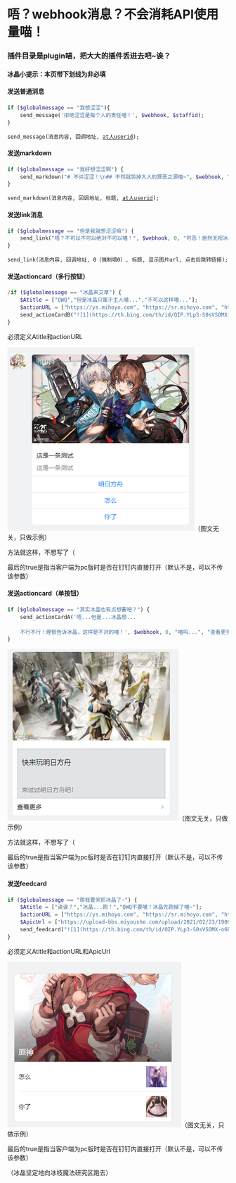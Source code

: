 # 唔？webhook消息？不会消耗API使用量喵！

### 插件目录是plugin喵，把大大的插件丢进去吧\~诶？

#### 冰晶小提示：本页带下划线为非必填

#### 发送普通消息

```php
if ($globalmessage == "我想涩涩"){
    send_message('拒绝涩涩是每个人的责任喵！', $webhook, $staffid);
}
```

<pre><code>send_message(消息内容, 回调地址, <a data-footnote-ref href="#user-content-fn-1">at人userid</a>);
</code></pre>

#### 发送markdown

```php
if ($globalmessage == "我好想涩涩啊") {
    send_markdown("# 不许涩涩！\n## 不然就剪掉大人的罪恶之源喵~", $webhook, "不可以涩涩！");
}
```

<pre><code>send_markdown(消息内容, 回调地址, 标题, <a data-footnote-ref href="#user-content-fn-2">at人userid</a>);
</code></pre>

#### 发送link消息

```php
if ($globalmessage == "但是我就想涩涩嘛") {
    send_link("唔？不可以不可以绝对不可以喵！", $webhook, 0, "可恶！居然无视冰晶的话喵...", "https://img.onlinedown.net/download/202008/161910-5f48bdfe3930b.jpg", "https://ys.mihoyo.com");
}
```

```
send_link(消息内容, 回调地址, 0（强制填0）, 标题, 显示图片url, 点击后跳转链接);
```

#### 发送actioncard（多行按钮）

```php
/if ($globalmessage == "冰晶来艾草") {
    $Atitle = ["QWQ","但是冰晶只属于主人喵...","不可以这样喵..."];
    $actionURL = ["https://ys.mihoyo.com", "https://sr.mihoyo.com", "https://mihoyo.com"];
    send_actionCardB("![1](https://th.bing.com/th/id/OIP.YLp3-S0sVSOMX-o6PLE9bgHaEK?pid=ImgDet&rs=1) \n\n #### 这是一条测试 \n\n 这是一条测试", $webhook, 0, "测试", true);
}
```

必须定义Atitle和actionURL

![](<../../.gitbook/assets/image (66).png>)（图文无关，只做示例）

方法就这样，不想写了（

最后的true是指当客户端为pc版时是否在钉钉内直接打开（默认不是，可以不传该参数）

#### 发送actioncard（单按钮）

```php
if ($globalmessage == "其实冰晶也有点想要吧？") {
    send_actionCardA('唔...但是...冰晶想...
    
    不行不行！理智告诉冰晶，这样是不对的喵！', $webhook, 0, "喵呜...", "查看更多", "https://ak.hypergryph.com/");
}
```

![](<../../.gitbook/assets/image (68).png>)（图文无关，只做示例）

方法就这样，不想写了（

最后的true是指当客户端为pc版时是否在钉钉内直接打开（默认不是，可以不传该参数）

#### 发送feedcard

```php
if ($globalmessage == "那我要来抓冰晶了~") {
    $Atitle = ["诶诶？","冰晶...跑！","QWQ不要喵！冰晶先跑掉了喵~"];
    $actionURL = ["https://ys.mihoyo.com", "https://sr.mihoyo.com", "https://mihoyo.com"];
    $ApicUrl = ["https://upload-bbs.miyoushe.com/upload/2021/02/23/190961740/f1cf2102f0b80d656683049eec90d421_500237588484630240.jpg", "https://ts1.cn.mm.bing.net/th/id/R-C.3f6257b108fabbdf8f9b33ab85852f1f?rik=TcwJqLka5niUPw&riu=http%3a%2f%2fimg001.dailiantong.com%2fNews%2f20210104%2fzty_20210104103418258.jpg&ehk=o%2f2ZnLPB1KG9XkmRlP1MzYGqxDwQ8h%2fSp4YMtaxCTos%3d&risl=&pid=ImgRaw&r=0", "https://ts1.cn.mm.bing.net/th/id/R-C.c95c6e93fc16d5cbe66f496b1773492d?rik=MiRhheUiuSXgXA&riu=http%3a%2f%2fi0.hdslb.com%2fbfs%2farticle%2f51ca10b8df006709b5c91ad0c712050540cdf8e8.jpg&ehk=MABlilSyOIe23cyung1gApN6pa6QgG5RcmVz33Rx7rs%3d&risl=&pid=ImgRaw&r=0"];
    send_feedcard("![1](https://th.bing.com/th/id/OIP.YLp3-S0sVSOMX-o6PLE9bgHaEK?pid=ImgDet&rs=1) \n\n #### 这是一条测试 \n\n 这是一条测试", $webhook, 0, "测试", true);
}
```

必须定义Atitle和actionURL和ApicUrl

![](<../../.gitbook/assets/image (70).png>)（图文无关，只做示例）

最后的true是指当客户端为pc版时是否在钉钉内直接打开（默认不是，可以不传该参数）

（冰晶坚定地向冰枝魔法研究区跑去）



[^1]: 非必填

[^2]: 非必填
